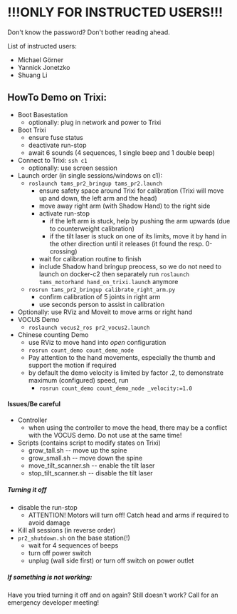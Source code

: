 # !!!ONLY FOR INSTRUCTED USERS!!!

Don't know the password? Don't bother reading ahead.

List of instructed users:
* Michael Görner
* Yannick Jonetzko
* Shuang Li


## HowTo Demo on Trixi:


* Boot Basestation
    * optionally: plug in network and power to Trixi
* Boot Trixi
    * ensure fuse status
    * deactivate run-stop
    * await 6 sounds (4 sequences, 1 single beep and 1 double beep)
* Connect to Trixi: `ssh c1`
    * optionally: use screen session
* Launch order (in single sessions/windows on c1):
    * `roslaunch tams_pr2_bringup tams_pr2.launch`
        * ensure safety space around Trixi for calibration (Trixi will move up and down, the left arm and the head)
        * move away right arm (with Shadow Hand) to the right side
        * activate run-stop
            * if the left arm is stuck, help by pushing the arm upwards (due to counterweight calibration)
            * if the tilt laser is stuck on one of its limits, move it by hand in the other direction until it releases (it found the resp. 0-crossing)
        * wait for calibration routine to finish
        * include Shadow hand bringup preocess, so we do not need to launch on docker-c2 then separately run `roslaunch tams_motorhand hand_on_trixi.launch` anymore
    * `rosrun tams_pr2_bringup calibrate_right_arm.py`
        * confirm calibration of 5 joints in right arm
        * use seconds person to assist in calibration
* Optionally: use RViz and Moveit to move arms or right hand
* VOCUS Demo
    * `roslaunch vocus2_ros pr2_vocus2.launch`
* Chinese counting Demo
    * use RViz to move hand into *open* configuration
    * `rosrun count_demo count_demo_node`
    * Pay attention to the hand movements, especially the thumb and support the motion if required
    * by default the demo velocity is limited by factor .2, to demonstrate maximum (configured) speed, run
        * `rosrun count_demo count_demo_node _velocity:=1.0`

#### Issues/Be careful
* Controller
    * when using the controller to move the head, there may be a conflict with the VOCUS demo. Do not use at the same time!
* Scripts (contains script to modify states on Trixi)
    * grow_tall.sh -- move up the spine
    * grow_small.sh -- move down the spine
    * move_tilt_scanner.sh -- enable the tilt laser
    * stop_tilt_scanner.sh -- disable the tilt laser

##### Turning it off
* disable the run-stop
    * ATTENTION! Motors will turn off! Catch head and arms if required to avoid damage
* Kill all sessions (in reverse order)
* `pr2_shutdown.sh` on the base station(!)
    * wait for 4 sequences of beeps
    * turn off power switch
    * unplug (wall side first) or turn off switch on power outlet

##### If something is not working:
Have you tried turning it off and on again? Still doesn't work? Call for an emergency developer meeting!
